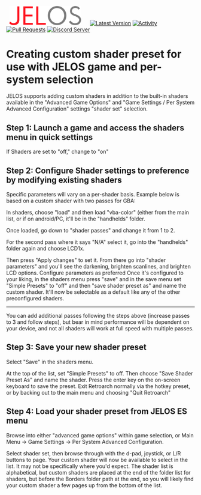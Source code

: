 &nbsp;&nbsp;<img src="https://raw.githubusercontent.com/JustEnoughLinuxOS/distribution/dev/distributions/JELOS/logos/jelos-logo.png" width=192>&nbsp;&nbsp;&nbsp;&nbsp;&nbsp;&nbsp;[![Latest Version](https://img.shields.io/github/release/JustEnoughLinuxOS/distribution.svg?color=5998FF&label=latest%20version&style=flat-square)](https://github.com/JustEnoughLinuxOS/distribution/releases/latest) [![Activity](https://img.shields.io/github/commit-activity/m/JustEnoughLinuxOS/distribution?color=5998FF&style=flat-square)](https://github.com/JustEnoughLinuxOS/distribution/commits) [![Pull Requests](https://img.shields.io/github/issues-pr-closed/JustEnoughLinuxOS/distribution?color=5998FF&style=flat-square)](https://github.com/JustEnoughLinuxOS/distribution/pulls) [![Discord Server](https://img.shields.io/discord/948029830325235753?color=5998FF&label=chat&style=flat-square)](https://discord.gg/seTxckZjJy)
#

# Creating custom shader preset for use with JELOS game and per-system selection
JELOS supports adding custom shaders in addition to the built-in shaders available in the "Advanced Game Options" and "Game Settings / Per System Advanced Configuration" settings "shader set" selection.

## Step 1: Launch a game and access the shaders menu in quick settings
If Shaders are set to "off," change to "on" 

## Step 2: Configure Shader settings to preference by modifying existing shaders
Specific parameters will vary on a per-shader basis. Example below is based on a custom shader with two passes for GBA:

In shaders, choose "load" and then load "vba-color" (either from the main list, or if on android/PC, it'll be in the "handhelds" folder.

Once loaded, go down to "shader passes" and change it from 1 to 2. 

For the second pass where it says "N/A" select it, go into the "handhelds" folder again and choose LCD1x. 

Then press "Apply changes" to set it. From there go into "shader parameters" and you'll see the darkening, brighten scanlines, and brighten LCD options. Configure parameters as preferred
Once it's configured to your liking, in the shaders menu press "save" and in the save menu set "Simple Presets" to "off" and then "save shader preset as" and name the custom shader. It'll now be selectable as a default like any of the other preconfigured shaders.

-----------

You can add additional passes following the steps above (increase passes to 3 and follow steps), but bear in mind performance will be dependent on your device, and not all shaders will work at full speed with multiple passes.


## Step 3: Save your new shader preset
Select "Save" in the shaders menu.

At the top of the list, set "Simple Presets" to off. Then choose "Save Shader Preset As" and name the shader. Press the enter key on the on-screen keyboard to save the preset. Exit Retroarch normally via the hotkey preset, or by backing out to the main menu and choosing "Quit Retroarch"

## Step 4: Load your shader preset from JELOS ES menu

Browse into either "advanced game options" within game selection, or Main Menu -> Game Settings -> Per System Advanced Configuration.

Select shader set, then browse through with the d-pad, joystick, or L/R buttons to page. Your custom shader will now be available to select in the list. 
It may not be specifically where you'd expect. The shader list is alphabetical, but custom shaders are placed at the end of the folder list for shaders, but before the Borders folder path at the end, so you will likely find your custom shader a few pages up from the bottom of the list.


